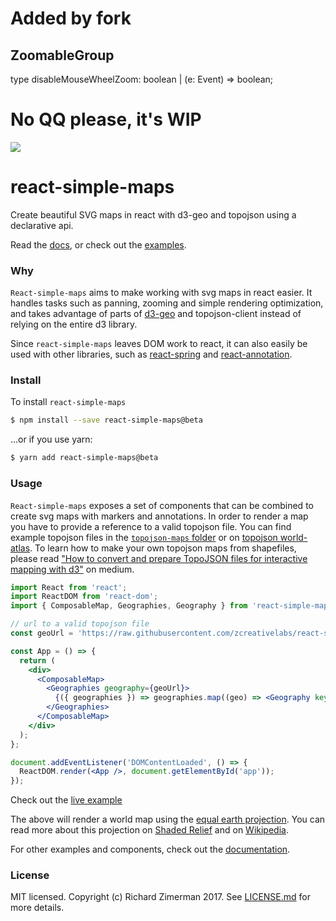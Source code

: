 # Added by fork

## ZoomableGroup

type disableMouseWheelZoom: boolean | (e: Event) => boolean;

# No QQ please, it's WIP

<img src="https://img.shields.io/bundlephobia/minzip/react-simple-maps@beta?color=%2328cb95&label=gzip" />

# react-simple-maps

Create beautiful SVG maps in react with d3-geo and topojson using a declarative api.

Read the [docs](https://www.react-simple-maps.io/docs/getting-started/), or check out the [examples](https://www.react-simple-maps.io/examples/).

### Why

`React-simple-maps` aims to make working with svg maps in react easier. It handles tasks such as panning, zooming and simple rendering optimization, and takes advantage of parts of [d3-geo](https://github.com/d3/d3-geo) and topojson-client instead of relying on the entire d3 library.

Since `react-simple-maps` leaves DOM work to react, it can also easily be used with other libraries, such as [react-spring](https://github.com/react-spring/react-spring) and [react-annotation](https://github.com/susielu/react-annotation/).

### Install

To install `react-simple-maps`

```bash
$ npm install --save react-simple-maps@beta
```

...or if you use yarn:

```bash
$ yarn add react-simple-maps@beta
```

### Usage

`React-simple-maps` exposes a set of components that can be combined to create svg maps with markers and annotations. In order to render a map you have to provide a reference to a valid topojson file. You can find example topojson files in the [`topojson-maps` folder](https://github.com/zcreativelabs/react-simple-maps/tree/master/topojson-maps) or on [topojson world-atlas](https://github.com/topojson/world-atlas). To learn how to make your own topojson maps from shapefiles, please read ["How to convert and prepare TopoJSON files for interactive mapping with d3"](https://hackernoon.com/how-to-convert-and-prepare-topojson-files-for-interactive-mapping-with-d3-499cf0ced5f) on medium.

```jsx
import React from 'react';
import ReactDOM from 'react-dom';
import { ComposableMap, Geographies, Geography } from 'react-simple-maps';

// url to a valid topojson file
const geoUrl = 'https://raw.githubusercontent.com/zcreativelabs/react-simple-maps/master/topojson-maps/world-110m.json';

const App = () => {
  return (
    <div>
      <ComposableMap>
        <Geographies geography={geoUrl}>
          {({ geographies }) => geographies.map((geo) => <Geography key={geo.rsmKey} geography={geo} />)}
        </Geographies>
      </ComposableMap>
    </div>
  );
};

document.addEventListener('DOMContentLoaded', () => {
  ReactDOM.render(<App />, document.getElementById('app'));
});
```

Check out the [live example](https://codesandbox.io/s/basic-map-wvlol)

The above will render a world map using the [equal earth projection](https://observablehq.com/@d3/equal-earth). You can read more about this projection on [Shaded Relief](http://shadedrelief.com/ee_proj/) and on [Wikipedia](https://en.wikipedia.org/wiki/Equal_Earth_projection).

For other examples and components, check out the [documentation](https://www.react-simple-maps.io/docs/getting-started).

### License

MIT licensed. Copyright (c) Richard Zimerman 2017. See [LICENSE.md](https://github.com/zcreativelabs/react-simple-maps/blob/master/LICENSE) for more details.
